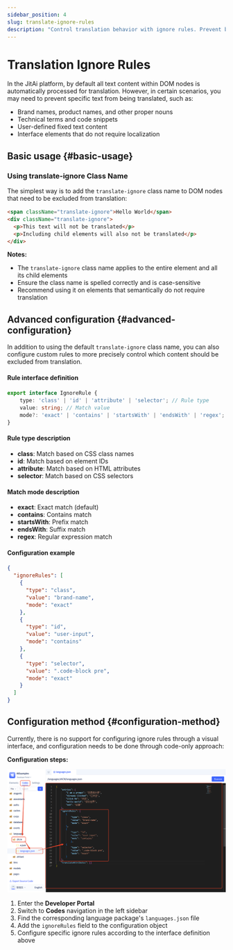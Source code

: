 ```yaml
---
sidebar_position: 4
slug: translate-ignore-rules
description: "Control translation behavior with ignore rules. Prevent brand names, technical terms, and specific content from automatic translation."
---
```


# Translation Ignore Rules

In the JitAi platform, by default all text content within DOM nodes is automatically processed for translation. However, in certain scenarios, you may need to prevent specific text from being translated, such as:

- Brand names, product names, and other proper nouns
- Technical terms and code snippets
- User-defined fixed text content
- Interface elements that do not require localization

## Basic usage {#basic-usage}

### Using translate-ignore Class Name

The simplest way is to add the `translate-ignore` class name to DOM nodes that need to be excluded from translation:

```html
<span className="translate-ignore">Hello World</span>
<div className="translate-ignore">
  <p>This text will not be translated</p>
  <p>Including child elements will also not be translated</p>
</div>
```

**Notes:**
- The `translate-ignore` class name applies to the entire element and all its child elements
- Ensure the class name is spelled correctly and is case-sensitive
- Recommend using it on elements that semantically do not require translation

## Advanced configuration {#advanced-configuration}

In addition to using the default `translate-ignore` class name, you can also configure custom rules to more precisely control which content should be excluded from translation.

#### Rule interface definition

```typescript
export interface IgnoreRule {
    type: 'class' | 'id' | 'attribute' | 'selector'; // Rule type
    value: string; // Match value
    mode?: 'exact' | 'contains' | 'startsWith' | 'endsWith' | 'regex'; // Match mode, defaults to exact
}
```

#### Rule type description

- **class**: Match based on CSS class names
- **id**: Match based on element IDs  
- **attribute**: Match based on HTML attributes
- **selector**: Match based on CSS selectors

#### Match mode description

- **exact**: Exact match (default)
- **contains**: Contains match
- **startsWith**: Prefix match
- **endsWith**: Suffix match
- **regex**: Regular expression match

#### Configuration example

```json
{
  "ignoreRules": [
    {
      "type": "class",
      "value": "brand-name",
      "mode": "exact"
    },
    {
      "type": "id", 
      "value": "user-input",
      "mode": "contains"
    },
    {
      "type": "selector",
      "value": ".code-block pre",
      "mode": "exact"
    }
  ]
}
```

## Configuration method {#configuration-method}

Currently, there is no support for configuring ignore rules through a visual interface, and configuration needs to be done through code-only approach:

**Configuration steps:**

![translate-ignore-rule](./img/translate-ignore-rule.png)

1. Enter the **Developer Portal**
2. Switch to **Codes** navigation in the left sidebar
3. Find the corresponding language package's `languages.json` file
4. Add the `ignoreRules` field to the configuration object
5. Configure specific ignore rules according to the interface definition above


